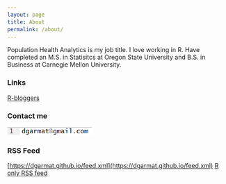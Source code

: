 ```yaml
---
layout: page
title: About
permalink: /about/
---
```


Population Health Analytics is my job title. I love working in R. Have completed an M.S. in Statisitcs at Oregon State University and B.S. in Business at Carnegie Mellon University.

### Links

[R-bloggers](https://www.r-bloggers.com/)


### Contact me

![image01](images/image01.png)

### RSS Feed

[https://dgarmat.github.io/feed.xml](https://dgarmat.github.io/feed.xml)
[R only RSS feed](https://dgarmat.github.io/rssfeed_r.xml)
